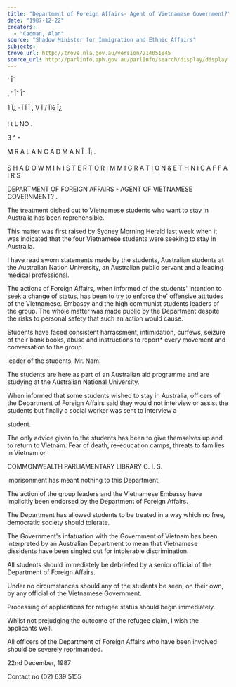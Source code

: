 ```yaml
---
title: "Department of Foreign Affairs- Agent of Vietnamese Government?"
date: "1987-12-22"
creators:
  - "Cadman, Alan"
source: "Shadow Minister for Immigration and Ethnic Affairs"
subjects:
trove_url: http://trove.nla.gov.au/version/214051845
source_url: http://parlinfo.aph.gov.au/parlInfo/search/display/display.w3p;query=Id%3A%22media/pressrel/HPR09024347%22
---
```


 ' Î¯ 

 , ' Î¯ Î¯ 

 1 Î¿ ·  Î Î Î ,  V Î / Î½ Î¿ 

 I  t L NO .

 3 ^ -

 M R  A L A N  C A D M A N  Î . Î¡ .  

 S H A D O W  M I N I S T E R  T O R   I M M I G R A T I O N  & E T H N I C   A F F A I R S

 DEPARTMENT OF FOREIGN AFFAIRS - AGENT OF VIETNAMESE  GOVERNMENT? .

 The treatment dished out to Vietnamese students who want to  stay in Australia has been reprehensible.

 This matter was first raised by Sydney Morning Herald last  week when it was indicated that the four Vietnamese students  were seeking to stay in Australia.

 I have read sworn statements made by the students, Australian students at the Australian Nation University, an  Australian public servant and a leading medical  professional.

 The actions of Foreign Affairs, when informed of the  students' intention to seek a change of status, has been to  try to enforce the' offensive attitudes of the Vietnamese.   Embassy and the high communist students leaders of the  group. The whole matter was made public by the Department despite  the risks to personal safety that such an action would  cause.

 Students have faced consistent harrassment, intimidation,  curfews, seizure of their bank books, abuse and instructions  to report* every movement and conversation to the group 

 leader of the students, Mr. Nam.

 The students are here as part of an Australian aid programme  and are studying at the Australian National University.

 When informed that some students wished to stay in  Australia, officers of the Department of Foreign Affairs  said they would not interview or assist the students but  finally a social worker was sent to interview a 

 student.

 The only advice given to the students has been to give  themselves up and to return to Vietnam. Fear of death,  re-education camps, threats to families in Vietnam or

 COMMONWEALTH   PARLIAMENTARY LIBRARY  C. I. S.

 imprisonment has meant nothing to this Department.

 The action of the group leaders and the Vietnamese Embassy  have implicitly been endorsed by the Department of Foreign  Affairs.

 The Department has allowed students to be treated in a way  which no free, democratic society should tolerate.

 The Government's infatuation with the Government of Vietnam  has been interpreted by an Australian Department to mean  that Vietnamese dissidents have been singled out for  intolerable discrimination.

 All students should immediately be debriefed by a senior  official of the Department of Foreign Affairs.

 Under no circumstances should any of the students be seen,  on their own, by any official of the Vietnamese Government.

 Processing of applications for refugee status should begin  immediately.

 Whilst not prejudging the outcome of the refugee claim, I  wish the applicants well.

 All officers of the Department of Foreign Affairs who have  been involved should be severely reprimanded.

 22nd December, 1987

 Contact no (02) 639 5155

